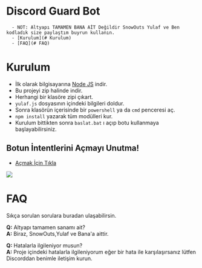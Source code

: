 # Discord Guard Bot


      - NOT: Altyapı TAMAMEN BANA AİT Değildir SnowOuts Yulaf ve Ben kodladık size paylaştım buyrun kullanın.
      - [Kurulum](# Kurulum)
      - [FAQ](# FAQ)

# Kurulum
* İlk olarak bilgisayarına [Node JS](https://nodejs.org/en/) indir.
* Bu projeyi zip halinde indir.
* Herhangi bir klasöre zipi çıkart.
* `yulaf.js` dosyasının içindeki bilgileri doldur.
* Sonra klasörün içerisinde bir `powershell` ya da `cmd` penceresi aç.
* ```npm install``` yazarak tüm modülleri kur.
* Kurulum bittikten sonra ```baslat.bat``` ı açıp botu kullanmaya başlayabilirsiniz.


## Botun İntentlerini Açmayı Unutma!
* [Açmak İçin Tıkla](https://discord.com/developers/applications)
<img src="https://cdn.discordapp.com/attachments/818953120452575322/851116463166849054/3P4KKB.png"/>

# FAQ
Sıkça sorulan sorulara buradan ulaşabilirsin.

**Q:** Altyapı tamamen sanamı ait?<br />
**A:** Biraz, SnowOuts,Yulaf ve Bana'a aittir.

**Q:** Hatalarla ilgileniyor musun?<br />
**A:** Proje içindeki hatalarla ilgileniyorum eğer bir hata ile karşılaşırsanız lütfen Discorddan benimle iletişim kurun. 
